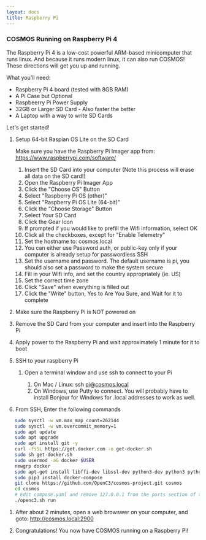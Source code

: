 ```yaml
---
layout: docs
title: Raspberry Pi
---
```


### COSMOS Running on Raspberry Pi 4

The Raspberry Pi 4 is a low-cost powerful ARM-based minicomputer that runs linux. And because it runs modern linux, it can also run COSMOS! These directions will get you up and running.

What you'll need:

- Raspberry Pi 4 board (tested with 8GB RAM)
- A Pi Case but Optional
- Raspbeerry Pi Power Supply
- 32GB or Larger SD Card - Also faster the better
- A Laptop with a way to write SD Cards

Let's get started!

1. Setup 64-bit Raspian OS Lite on the SD Card

   Make sure you have the Raspberry Pi Imager app from: https://www.raspberrypi.com/software/

   1. Insert the SD Card into your computer (Note this process will erase all data on the SD card!)
   1. Open the Raspberry Pi Imager App
   1. Click the "Choose OS" Button
   1. Select "Raspberry Pi OS (other)"
   1. Select "Raspberry Pi OS Lite (64-bit)"
   1. Click the "Choose Storage" Button
   1. Select Your SD Card
   1. Click the Gear Icon
   1. If prompted if you would like to prefill the Wifi information, select OK
   1. Click all the checkboxes, except for "Enable Telemetry"
   1. Set the hostname to: cosmos.local
   1. You can either use Password auth, or public-key only if your computer is already setup for passwordless SSH
   1. Set the username and password. The default username is pi, you should also set a password to make the system secure
   1. Fill in your Wifi info, and set the country appropriately (ie. US)
   1. Set the correct time zone
   1. Click "Save" when everything is filled out
   1. Click the "Write" button, Yes to Are You Sure, and Wait for it to complete

1. Make sure the Raspberry Pi is NOT powered on

1. Remove the SD Card from your computer and insert into the Raspberry Pi

1. Apply power to the Raspberry Pi and wait approximately 1 minute for it to boot

1. SSH to your raspberry Pi

   1. Open a terminal window and use ssh to connect to your Pi

      1. On Mac / Linux: ssh pi@cosmos.local
      1. On Windows, use Putty to connect. You will probably have to install Bonjour for Windows for .local addresses to work as well.

1. From SSH, Enter the following commands

```bash
   sudo sysctl -w vm.max_map_count=262144
   sudo sysctl -w vm.overcommit_memory=1
   sudo apt update
   sudo apt upgrade
   sudo apt install git -y
   curl -fsSL https://get.docker.com -o get-docker.sh
   sudo sh get-docker.sh
   sudo usermod -aG docker $USER
   newgrp docker
   sudo apt-get install libffi-dev libssl-dev python3-dev python3 python3-pip -y
   sudo pip3 install docker-compose
   git clone https://github.com/OpenC3/cosmos-project.git cosmos
   cd cosmos
   # Edit compose.yaml and remove 127.0.0.1 from the ports section of the openc3-traefik service
   ./openc3.sh run
```

1. After about 2 minutes, open a web browswer on your computer, and goto: http://cosmos.local:2900

1. Congratulations! You now have COSMOS running on a Raspberry Pi!
